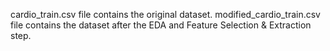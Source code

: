 cardio_train.csv file contains the original dataset.
modified_cardio_train.csv file contains the dataset after the EDA and Feature Selection & Extraction step.